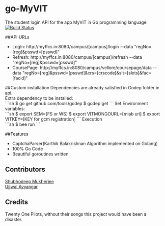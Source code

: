 # go-MyVIT
The student login API for the app MyVIT in Go programming language<br />
[![Build Status](https://travis-ci.org/shubhodeep9/go-MyVIT.svg?branch=master)](https://travis-ci.org/shubhodeep9/go-MyVIT)

##API URLs
<ul>
<li>
LogIn: http://myffcs.in:8080/campus/[campus]/login --data "regNo=[reg]&psswd=[psswd]"
</li>
<li>
Refresh: http://myffcs.in:8080/campus/[campus]/refresh --data "regNo=[reg]&psswd=[psswd]"
</li>
<li>
CoursePage: http://myffcs.in:8080/campus/vellore/coursepage/data --data "regNo=[reg]&psswd=[psswd]&crs=[crscode]&slt=[slots]&fac=[facid]"
</li>
</ul>
##Custom installation
Dependencies are already satisfied in Godep folder in api.<br />
Extra dependency to be installed: <br />
```sh
$ go get github.com/tools/godep
$ godep get
```
Set Environment variables: <br />
```sh
$ export SEM=[FS or WS]
$ export VITMONGOURL=[mlab uri]
$ export VITKEY=[KEY for gcm registration]
```
Execution<br />
```sh
$ bee run
```

##Features
<ul>
<li>CaptchaParser(Karthik Balakrishnan Algorithm implemented on Golang)</li>
<li>100% Go Code</li>
<li>Beautiful goroutines written</li>
</ul>

## Contributors
<a href="https://github.com/shubhodeep9">Shubhodeep Mukherjee</a><br />
<a href="https://github.com/JiraiyaFool">Ujjwal Ayyangar</a>

## Credits
Twenty One Pilots, without their songs this project would have been a disaster.
